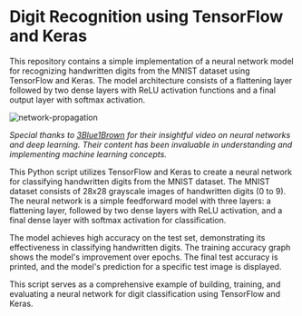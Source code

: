 # Digit Recognition using TensorFlow and Keras
This repository contains a simple implementation of a neural network model for recognizing handwritten digits from the MNIST dataset using TensorFlow and Keras. The model architecture consists of a flattening layer followed by two dense layers with ReLU activation functions and a final output layer with softmax activation.

![network-propagation](https://github.com/nishikantmandal007/Hand_written_digit_recognizer/assets/113323074/b7178f98-232b-4c1f-b03c-8699d191c3b2)

*Special thanks to [3Blue1Brown](https://www.3blue1brown.com/) for their insightful video on neural networks and deep learning. Their content has been invaluable in understanding and implementing machine learning concepts.*



This Python script utilizes TensorFlow and Keras to create a neural network for classifying handwritten digits from the MNIST dataset. The MNIST dataset consists of 28x28 grayscale images of handwritten digits (0 to 9). The neural network is a simple feedforward model with three layers: a flattening layer, followed by two dense layers with ReLU activation, and a final dense layer with softmax activation for classification.

The model achieves high accuracy on the test set, demonstrating its effectiveness in classifying handwritten digits. The training accuracy graph shows the model's improvement over epochs. The final test accuracy is printed, and the model's prediction for a specific test image is displayed.

This script serves as a comprehensive example of building, training, and evaluating a neural network for digit classification using TensorFlow and Keras.







